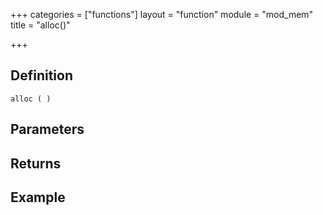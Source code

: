 +++
categories = ["functions"]
layout = "function"
module = "mod_mem"
title = "alloc()"

+++

## Definition

    alloc ( )

## Parameters

## Returns

## Example

